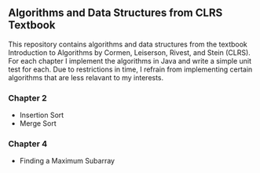 ## Algorithms and Data Structures from CLRS Textbook
This repository contains algorithms and data structures from the textbook Introduction to 
Algorithms by Cormen, Leiserson, Rivest, and Stein (CLRS). For each chapter I implement
the algorithms in Java and write a simple unit test for each. Due to restrictions in time,
I refrain from implementing certain algorithms that are less relavant to my interests.

### Chapter 2
* Insertion Sort
* Merge Sort

### Chapter 4
* Finding a Maximum Subarray


